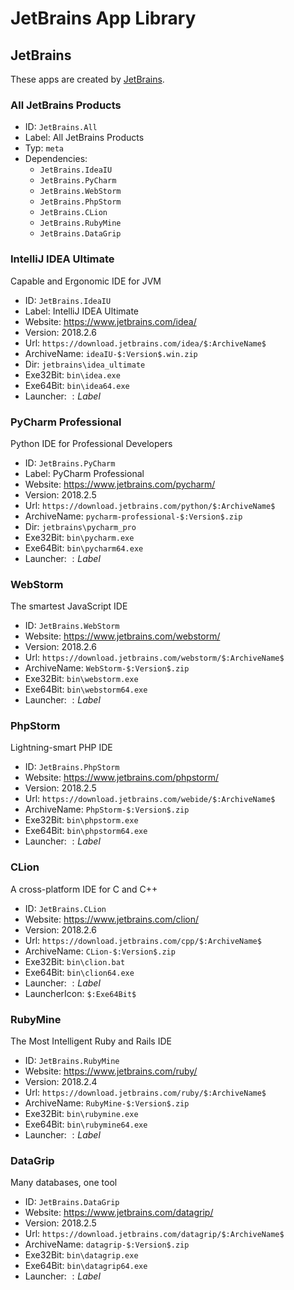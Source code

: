 # JetBrains App Library

## JetBrains

These apps are created by [JetBrains](https://www.jetbrains.com).

### All JetBrains Products

* ID: `JetBrains.All`
* Label: All JetBrains Products
* Typ: `meta`
* Dependencies:
    + `JetBrains.IdeaIU`
    + `JetBrains.PyCharm`
    + `JetBrains.WebStorm`
    + `JetBrains.PhpStorm`
    + `JetBrains.CLion`
    + `JetBrains.RubyMine`
    + `JetBrains.DataGrip`

### IntelliJ IDEA Ultimate

Capable and Ergonomic IDE for JVM

* ID: `JetBrains.IdeaIU`
* Label: IntelliJ IDEA Ultimate
* Website: <https://www.jetbrains.com/idea/>
* Version: 2018.2.6
* Url: `https://download.jetbrains.com/idea/$:ArchiveName$`
* ArchiveName: `ideaIU-$:Version$.win.zip`
* Dir: `jetbrains\idea_ultimate`
* Exe32Bit: `bin\idea.exe`
* Exe64Bit: `bin\idea64.exe`
* Launcher: $:Label$

### PyCharm Professional

Python IDE for Professional Developers

* ID: `JetBrains.PyCharm`
* Label: PyCharm Professional
* Website: <https://www.jetbrains.com/pycharm/>
* Version: 2018.2.5
* Url: `https://download.jetbrains.com/python/$:ArchiveName$`
* ArchiveName: `pycharm-professional-$:Version$.zip`
* Dir: `jetbrains\pycharm_pro`
* Exe32Bit: `bin\pycharm.exe`
* Exe64Bit: `bin\pycharm64.exe`
* Launcher: $:Label$

### WebStorm

The smartest JavaScript IDE

* ID: `JetBrains.WebStorm`
* Website: <https://www.jetbrains.com/webstorm/>
* Version: 2018.2.6
* Url: `https://download.jetbrains.com/webstorm/$:ArchiveName$`
* ArchiveName: `WebStorm-$:Version$.zip`
* Exe32Bit: `bin\webstorm.exe`
* Exe64Bit: `bin\webstorm64.exe`
* Launcher: $:Label$

### PhpStorm

Lightning-smart PHP IDE

* ID: `JetBrains.PhpStorm`
* Website: <https://www.jetbrains.com/phpstorm/>
* Version: 2018.2.5
* Url: `https://download.jetbrains.com/webide/$:ArchiveName$`
* ArchiveName: `PhpStorm-$:Version$.zip`
* Exe32Bit: `bin\phpstorm.exe`
* Exe64Bit: `bin\phpstorm64.exe`
* Launcher: $:Label$

### CLion

A cross-platform IDE for C and C++

* ID: `JetBrains.CLion`
* Website: <https://www.jetbrains.com/clion/>
* Version: 2018.2.6
* Url: `https://download.jetbrains.com/cpp/$:ArchiveName$`
* ArchiveName: `CLion-$:Version$.zip`
* Exe32Bit: `bin\clion.bat`
* Exe64Bit: `bin\clion64.exe`
* Launcher: $:Label$
* LauncherIcon: `$:Exe64Bit$`

### RubyMine

The Most Intelligent Ruby and Rails IDE

* ID: `JetBrains.RubyMine`
* Website: <https://www.jetbrains.com/ruby/>
* Version: 2018.2.4
* Url: `https://download.jetbrains.com/ruby/$:ArchiveName$`
* ArchiveName: `RubyMine-$:Version$.zip`
* Exe32Bit: `bin\rubymine.exe`
* Exe64Bit: `bin\rubymine64.exe`
* Launcher: $:Label$

### DataGrip

Many databases, one tool

* ID: `JetBrains.DataGrip`
* Website: <https://www.jetbrains.com/datagrip/>
* Version: 2018.2.5
* Url: `https://download.jetbrains.com/datagrip/$:ArchiveName$`
* ArchiveName: `datagrip-$:Version$.zip`
* Exe32Bit: `bin\datagrip.exe`
* Exe64Bit: `bin\datagrip64.exe`
* Launcher: $:Label$
